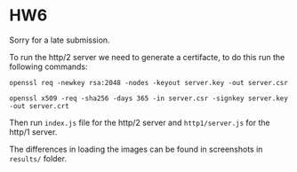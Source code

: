 # HW6
Sorry for a late submission.

To run the http/2 server we need to generate a certifacte, to do this run the following commands:

`openssl req -newkey rsa:2048 -nodes -keyout server.key -out server.csr`

`openssl x509 -req -sha256 -days 365 -in server.csr -signkey server.key -out server.crt`

Then run `index.js` file for the http/2 server and `http1/server.js` for the http/1 server.

The differences in loading the images can be found in screenshots in `results/` folder.

